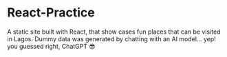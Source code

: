 # React-Practice
A static site built with React, that show cases fun places that can be visited in Lagos. Dummy data was generated by chatting with an AI model... yep! you guessed right, ChatGPT 😎 
